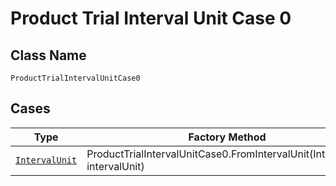 
# Product Trial Interval Unit Case 0

## Class Name

`ProductTrialIntervalUnitCase0`

## Cases

| Type | Factory Method |
|  --- | --- |
| [`IntervalUnit`](../../../doc/models/interval-unit.md) | ProductTrialIntervalUnitCase0.FromIntervalUnit(IntervalUnit intervalUnit) |

